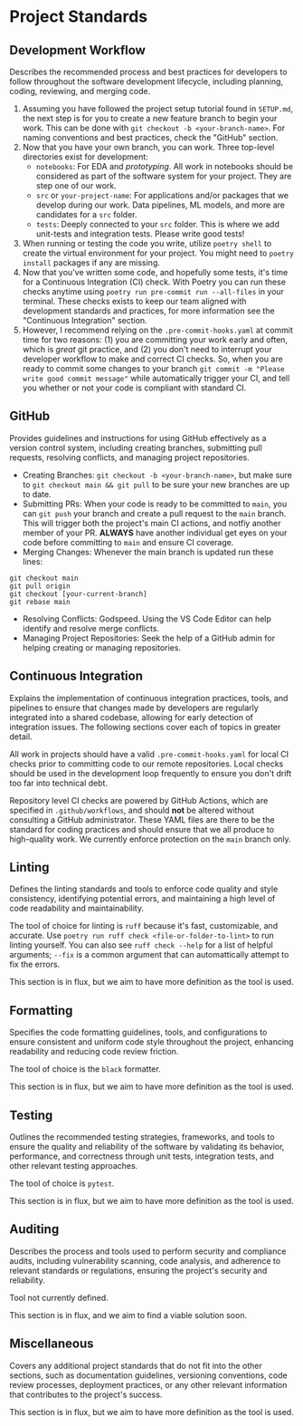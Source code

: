 # Project Standards

## Development Workflow
Describes the recommended process and best practices for developers to follow throughout the software development lifecycle, including planning, coding, reviewing, and merging code.

1. Assuming you have followed the project setup tutorial found in `SETUP.md`, the next step is for you to create a new feature branch to begin your work. This can be done with `git checkout -b <your-branch-name>`. For naming conventions and best practices, check the "GitHub" section.
2. Now that you have your own branch, you can work. Three top-level directories exist for development: 
    - `notebooks`: For EDA and *prototyping*. All work in notebooks should be considered as part of the software system for your project. They are step one of our work.
    - `src` or `your-project-name`: For applications and/or packages that we develop during our work. Data pipelines, ML models, and more are candidates for a `src` folder.
    - `tests`: Deeply connected to your `src` folder. This is where we add unit-tests and integration tests. Please write good tests! 
3. When running or testing the code you write, utilize `poetry shell` to create the virtual environment for your project. You might need to `poetry install` packages if any are missing.
4. Now that you've written some code, and hopefully some tests, it's time for a Continuous Integration (CI) check. With Poetry you can run these checks anytime using `poetry run pre-commit run --all-files` in your terminal. These checks exists to keep our team aligned with development standards and practices, for more information see the "Continuous Integration" section. 
5. However, I recommend relying on the `.pre-commit-hooks.yaml` at commit time for two reasons: (1) you are committing your work early and often, which is *great* git practice, and (2) you don't need to interrupt your developer workflow to make and correct CI checks. So, when you are ready to commit some changes to your branch `git commit -m "Please write good commit message"` while automatically trigger your CI, and tell you whether or not your code is compliant with standard CI. 

## GitHub
Provides guidelines and instructions for using GitHub effectively as a version control system, including creating branches, submitting pull requests, resolving conflicts, and managing project repositories.

- Creating Branches: `git checkout -b <your-branch-name>`, but make sure to `git checkout main && git pull` to be sure your new branches are up to date.
- Submitting PRs: When your code is ready to be committed to `main`, you can `git push` your branch and create a pull request to the `main` branch. This will trigger both the project's main CI actions, and notfiy another member of your PR. **ALWAYS** have another individual get eyes on your code before committing to `main` and ensure CI coverage.
- Merging Changes: Whenever the main branch is updated run these lines:

```
git checkout main
git pull origin
git checkout [your-current-branch]
git rebase main
```
- Resolving Conflicts: Godspeed. Using the VS Code Editor can help identify and resolve merge conflicts. 
- Managing Project Repositories: Seek the help of a GitHub admin for helping creating or managing repositories.

## Continuous Integration
Explains the implementation of continuous integration practices, tools, and pipelines to ensure that changes made by developers are regularly integrated into a shared codebase, allowing for early detection of integration issues. The following sections cover each of topics in greater detail.

All work in projects should have a valid `.pre-commit-hooks.yaml` for local CI checks prior to committing code to our remote repositories. Local checks should be used in the development loop frequently to ensure you don't drift too far into technical debt. 

Repository level CI checks are powered by GitHub Actions, which are specified in `.github/workflows`, and should **not** be altered without consulting a GitHub administrator. These YAML files are there to be the standard for coding practices and should ensure that we all produce to high-quality work. We currently enforce protection on the `main` branch only.

## Linting
Defines the linting standards and tools to enforce code quality and style consistency, identifying potential errors, and maintaining a high level of code readability and maintainability.

The tool of choice for linting is `ruff` because it's fast, customizable, and accurate. Use `poetry run ruff check <file-or-folder-to-lint>` to run linting yourself. You can also see `ruff check --help` for a list of helpful arguments; `--fix` is a common argument that can automattically attempt to fix the errors.

This section is in flux, but we aim to have more definition as the tool is used. 

## Formatting
Specifies the code formatting guidelines, tools, and configurations to ensure consistent and uniform code style throughout the project, enhancing readability and reducing code review friction.

The tool of choice is the `black` formatter. 

This section is in flux, but we aim to have more definition as the tool is used. 

## Testing
Outlines the recommended testing strategies, frameworks, and tools to ensure the quality and reliability of the software by validating its behavior, performance, and correctness through unit tests, integration tests, and other relevant testing approaches.

The tool of choice is `pytest`. 

This section is in flux, but we aim to have more definition as the tool is used. 

## Auditing
Describes the process and tools used to perform security and compliance audits, including vulnerability scanning, code analysis, and adherence to relevant standards or regulations, ensuring the project's security and reliability.

Tool not currently defined. 

This section is in flux, and we aim to find a viable solution soon. 

## Miscellaneous 
Covers any additional project standards that do not fit into the other sections, such as documentation guidelines, versioning conventions, code review processes, deployment practices, or any other relevant information that contributes to the project's success.

This section is in flux, but we aim to have more definition as the tool is used. 
